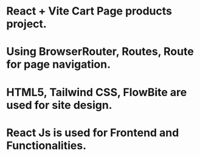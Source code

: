 # React + Vite Cart Page products project.

# Using BrowserRouter, Routes, Route for page navigation.
# HTML5, Tailwind CSS, FlowBite are used for site design.
# React Js is used for Frontend and Functionalities.
